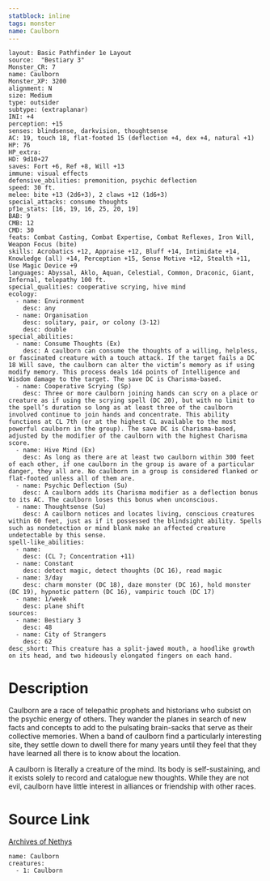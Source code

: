 ```yaml
---
statblock: inline
tags: monster
name: Caulborn
---
```

```statblock
layout: Basic Pathfinder 1e Layout
source:  "Bestiary 3"
Monster_CR: 7
name: Caulborn
Monster_XP: 3200
alignment: N
size: Medium
type: outsider
subtype: (extraplanar)
INI: +4
perception: +15
senses: blindsense, darkvision, thoughtsense
AC: 19, touch 18, flat-footed 15 (deflection +4, dex +4, natural +1)
HP: 76
HP_extra: 
HD: 9d10+27
saves: Fort +6, Ref +8, Will +13
immune: visual effects
defensive_abilities: premonition, psychic deflection
speed: 30 ft.
melee: bite +13 (2d6+3), 2 claws +12 (1d6+3)
special_attacks: consume thoughts
pf1e_stats: [16, 19, 16, 25, 20, 19]
BAB: 9
CMB: 12
CMD: 30
feats: Combat Casting, Combat Expertise, Combat Reflexes, Iron Will, Weapon Focus (bite)
skills: Acrobatics +12, Appraise +12, Bluff +14, Intimidate +14, Knowledge (all) +14, Perception +15, Sense Motive +12, Stealth +11, Use Magic Device +9
languages: Abyssal, Aklo, Aquan, Celestial, Common, Draconic, Giant, Infernal, telepathy 100 ft.
special_qualities: cooperative scrying, hive mind
ecology:
  - name: Environment
    desc: any
  - name: Organisation
    desc: solitary, pair, or colony (3-12)
    desc: double
special_abilities:
  - name: Consume Thoughts (Ex)
    desc: A caulborn can consume the thoughts of a willing, helpless, or fascinated creature with a touch attack. If the target fails a DC 18 Will save, the caulborn can alter the victim’s memory as if using modify memory. This process deals 1d4 points of Intelligence and Wisdom damage to the target. The save DC is Charisma-based.
  - name: Cooperative Scrying (Sp)
    desc: Three or more caulborn joining hands can scry on a place or creature as if using the scrying spell (DC 20), but with no limit to the spell’s duration so long as at least three of the caulborn involved continue to join hands and concentrate. This ability functions at CL 7th (or at the highest CL available to the most powerful caulborn in the group). The save DC is Charisma-based, adjusted by the modifier of the caulborn with the highest Charisma score.
  - name: Hive Mind (Ex)
    desc: As long as there are at least two caulborn within 300 feet of each other, if one caulborn in the group is aware of a particular danger, they all are. No caulborn in a group is considered flanked or flat-footed unless all of them are.
  - name: Psychic Deflection (Su)
    desc: A caulborn adds its Charisma modifier as a deflection bonus to its AC. The caulborn loses this bonus when unconscious.
  - name: Thoughtsense (Su)
    desc: A caulborn notices and locates living, conscious creatures within 60 feet, just as if it possessed the blindsight ability. Spells such as nondetection or mind blank make an affected creature undetectable by this sense.
spell-like_abilities:
  - name:
    desc: (CL 7; Concentration +11)
  - name: Constant
    desc: detect magic, detect thoughts (DC 16), read magic
  - name: 3/day
    desc: charm monster (DC 18), daze monster (DC 16), hold monster (DC 19), hypnotic pattern (DC 16), vampiric touch (DC 17)
  - name: 1/week
    desc: plane shift
sources:
  - name: Bestiary 3
    desc: 48
  - name: City of Strangers
    desc: 62
desc_short: This creature has a split-jawed mouth, a hoodlike growth on its head, and two hideously elongated fingers on each hand.
```
# Description
Caulborn are a race of telepathic prophets and historians who subsist on the psychic energy of others. They wander the planes in search of new facts and concepts to add to the pulsating brain-sacks that serve as their collective memories. When a band of caulborn find a particularly interesting site, they settle down to dwell there for many years until they feel that they have learned all there is to know about the location.

A caulborn is literally a creature of the mind. Its body is self-sustaining, and it exists solely to record and catalogue new thoughts. While they are not evil, caulborn have little interest in alliances or friendship with other races.
# Source Link
[Archives of Nethys](https://aonprd.com/MonsterDisplay.aspx?ItemName=Caulborn)
```encounter-table
name: Caulborn
creatures:
  - 1: Caulborn
```
